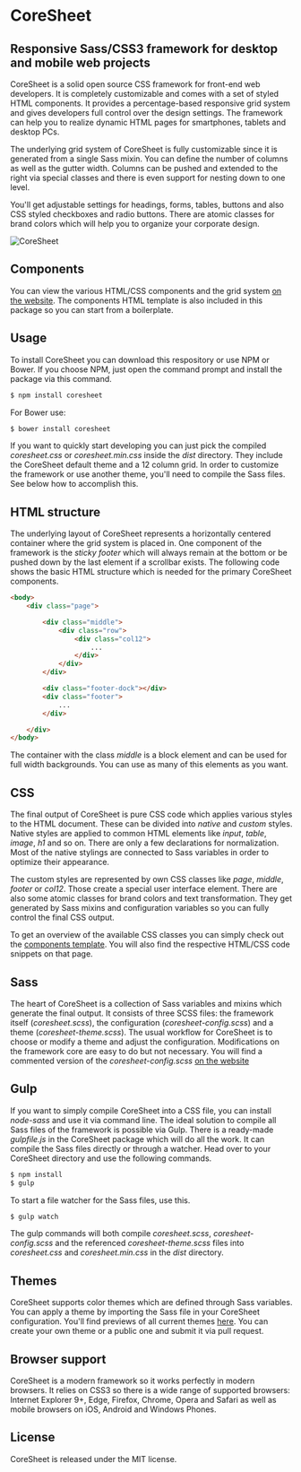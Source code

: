CoreSheet
=========

## Responsive Sass/CSS3 framework for desktop and mobile web projects

CoreSheet is a solid open source CSS framework for front-end web developers. It is completely customizable and comes with a set of styled HTML components. It provides a percentage-based responsive grid system and gives developers full control over the design settings. The framework can help you to realize dynamic HTML pages for smartphones, tablets and desktop PCs.

The underlying grid system of CoreSheet is fully customizable since it is generated from a single Sass mixin. You can define the number of columns as well as the gutter width. Columns can be pushed and extended to the right via special classes and there is even support for nesting down to one level.

You'll get adjustable settings for headings, forms, tables, buttons and also CSS styled checkboxes and radio buttons. There are atomic classes for brand colors which will help you to organize your corporate design.

![CoreSheet](http://matthias-schuetz.github.io/coresheet/coresheet.png "CoreSheet")

## Components

You can view the various HTML/CSS components and the grid system [on the website](https://github.com/matthias-schuetz/CoreSheet). The components HTML template is also included in this package so you can start from a boilerplate.

## Usage

To install CoreSheet you can download this respository or use NPM or Bower. If you choose NPM, just open the command prompt and install the package via this command.

```html
$ npm install coresheet
```

For Bower use:

```html
$ bower install coresheet
```

If you want to quickly start developing you can just pick the compiled *coresheet.css* or *coresheet.min.css* inside the *dist* directory. They include the CoreSheet default theme and a 12 column grid. In order to customize the framework or use another theme, you'll need to compile the Sass files. See below how to accomplish this.

## HTML structure

The underlying layout of CoreSheet represents a horizontally centered container where the grid system is placed in. One component of the framework is the *sticky footer* which will always remain at the bottom or be pushed down by the last element if a scrollbar exists. The following code shows the basic HTML structure which is needed for the primary CoreSheet components.

```html
<body>
	<div class="page">

		<div class="middle">
			<div class="row">
				<div class="col12">
					...
				</div>
			</div>
		</div>

		<div class="footer-dock"></div>
		<div class="footer">
			...
		</div>

	</div>
</body>
```

The container with the class *middle* is a block element and can be used for full width backgrounds. You can use as many of this elements as you want.

## CSS

The final output of CoreSheet is pure CSS code which applies various styles to the HTML document. These can be divided into *native* and *custom* styles. Native styles are applied to common HTML elements like *input*, *table*, *image*, *h1* and so on. There are only a few declarations for normalization. Most of the native stylings are connected to Sass variables in order to optimize their appearance.

The custom styles are represented by own CSS classes like *page*, *middle*, *footer* or *col12*. Those create a special user interface element. There are also some atomic classes for brand colors and text transformation. They get generated by Sass mixins and configuration variables so you can fully control the final CSS output.

To get an overview of the available CSS classes you can simply check out the [components template](https://github.com/matthias-schuetz/CoreSheet). You will also find the respective HTML/CSS code snippets on that page.

## Sass

The heart of CoreSheet is a collection of Sass variables and mixins which generate the final output. It consists of three SCSS files: the framework itself (*coresheet.scss*), the configuration (*coresheet-config.scss*) and a theme (*coresheet-theme.scss*). The usual workflow for CoreSheet is to choose or modify a theme and adjust the configuration. Modifications on the framework core are easy to do but not necessary. You will find a commented version of the *coresheet-config.scss* [on the website](https://github.com/matthias-schuetz/CoreSheet)

## Gulp

If you want to simply compile CoreSheet into a CSS file, you can install *node-sass* and use it via command line. The ideal solution to compile all Sass files of the framework is possible via Gulp. There is a ready-made *gulpfile.js* in the CoreSheet package which will do all the work. It can compile the Sass files directly or through a watcher. Head over to your CoreSheet directory and use the following commands.

```html
$ npm install
$ gulp
```

To start a file watcher for the Sass files, use this.

```html
$ gulp watch
```

The gulp commands will both compile *coresheet.scss*, *coresheet-config.scss* and the referenced *coresheet-theme.scss* files into *coresheet.css* and *coresheet.min.css* in the *dist* directory.

## Themes

CoreSheet supports color themes which are defined through Sass variables. You can apply a theme by importing the Sass file in your CoreSheet configuration. You'll find previews of all current themes [here](https://github.com/matthias-schuetz/CoreSheet). You can create your own theme or a public one and submit it via pull request.

## Browser support

CoreSheet is a modern framework so it works perfectly in modern browsers. It relies on CSS3 so there is a wide range of supported browsers: Internet Explorer 9+, Edge, Firefox, Chrome, Opera and Safari as well as mobile browsers on iOS, Android and Windows Phones.

## License

CoreSheet is released under the MIT license.
